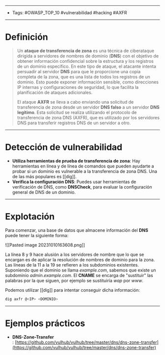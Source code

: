 ---------
- Tags: #OWASP_TOP_10 #vulnerabilidad #hacking #AXFR
--------------
# Definición

> Un **ataque de transferencia de zona** es una técnica de ciberataque dirigida a servidores de nombres de dominio (**DNS**) con el objetivo de obtener información confidencial sobre la estructura y los registros de un dominio específico. En este tipo de ataque, el atacante intenta persuadir al servidor **DNS** para que le proporcione una copia completa de la zona, que es una lista de todos los registros de un dominio. Esto puede exponer información sensible, como direcciones IP internas y configuraciones de seguridad, lo que facilita la planificación de ataques adicionales.
> 
> El ataque **AXFR** se lleva a cabo enviando una solicitud de transferencia de zona desde un servidor **DNS falso** a un servidor **DNS legítimo**. Esta solicitud se realiza utilizando el protocolo de transferencia de zona DNS (AXFR), que es utilizado por los servidores DNS para transferir registros DNS de un servidor a otro.

-----------
# Detección de vulnerabilidad

- **Utiliza herramientas de prueba de transferencia de zona**: Hay herramientas en línea y de línea de comandos que pueden ayudarte a probar si un dominio es vulnerable a la transferencia de zona DNS. Una de las más populares es [[dig]].
- **Verifica la configuración DNS**: Puedes usar herramientas de verificación de DNS, como **DNSCheck**, para evaluar la configuración general de DNS de un dominio.

---------
# Explotación

Para comenzar, una base de datos que almacene información del **DNS** puede tener la siguiente forma:

![[Pasted image 20231010163608.png]]

La línea 8 y 9 hace alusión a los servidores de nombre que lo que se encargan es de aplicar la resolución de nombres de dominio para la zona. 
Las líneas de la 11 a la 19 se refieren a los subdominios existentes. Suponiendo que el dominio se llama *example.com*, sabemos que existe un subdominio *admin.example.com*. El **CNAME** se encarga de "sustituir" las palabras por la que siguen, por ejemplo se sustituiría *wap* por *www*.

Podemos utilizar [[dig]] para intentar conseguir dicha información:

``` bash
dig axfr @<IP> <DOMINIO>
```

---------------
# Ejemplos prácticos

- **DNS-Zone-Transfer** : [https://github.com/vulhub/vulhub/tree/master/dns/dns-zone-transfer](https://github.com/vulhub/vulhub/tree/master/dns/dns-zone-transfer)